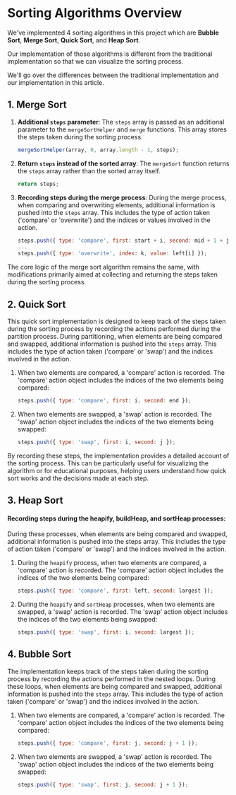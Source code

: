 # Sorting Algorithms Overview

We've implemented 4 sorting algorithms in this project which are **Bubble Sort**, **Merge Sort**, **Quick Sort**, and **Heap Sort**.

Our implementation of those algorithms is different from the traditional implementation so that we can visualize the sorting process.

We'll go over the differences between the traditional implementation and our implementation in this article.

## 1. Merge Sort

1. **Additional `steps` parameter**: The `steps` array is passed as an additional parameter to the `mergeSortHelper` and `merge` functions. This array stores the steps taken during the sorting process.

	```javascript
	mergeSortHelper(array, 0, array.length - 1, steps);
	```

2. **Return `steps` instead of the sorted array**: The `mergeSort` function returns the `steps` array rather than the sorted array itself.
	```javascript
	return steps;
	```

3. **Recording steps during the merge process**: During the merge process, when comparing and overwriting elements, additional information is pushed into the `steps` array. This includes the type of action taken ('compare' or 'overwrite') and the indices or values involved in the action.
	```javascript
	steps.push({ type: 'compare', first: start + i, second: mid + 1 + j });
	...
	steps.push({ type: 'overwrite', index: k, value: left[i] });
	```

The core logic of the merge sort algorithm remains the same, with modifications primarily aimed at collecting and returning the steps taken during the sorting process.


## 2. Quick Sort

This quick sort implementation is designed to keep track of the steps taken during the sorting process by recording the actions performed during the partition process. During partitioning, when elements are being compared and swapped, additional information is pushed into the `steps` array. This includes the type of action taken ('compare' or 'swap') and the indices involved in the action.

1. When two elements are compared, a 'compare' action is recorded. The 'compare' action object includes the indices of the two elements being compared:
	```javascript
	steps.push({ type: 'compare', first: i, second: end });
	```

2. When two elements are swapped, a 'swap' action is recorded. The 'swap' action object includes the indices of the two elements being swapped:
	```javascript
	steps.push({ type: 'swap', first: i, second: j });
	```

By recording these steps, the implementation provides a detailed account of the sorting process. This can be particularly useful for visualizing the algorithm or for educational purposes, helping users understand how quick sort works and the decisions made at each step.


## 3. Heap Sort

#### Recording steps during the heapify, buildHeap, and sortHeap processes:

During these processes, when elements are being compared and swapped, additional information is pushed into the steps array. This includes the type of action taken ('compare' or 'swap') and the indices involved in the action.

1. During the `heapify` process, when two elements are compared, a 'compare' action is recorded. The 'compare' action object includes the indices of the two elements being compared:
	```javascript
	steps.push({ type: 'compare', first: left, second: largest });
	```

2. During the `heapify` and `sortHeap` processes, when two elements are swapped, a 'swap' action is recorded. The 'swap' action object includes the indices of the two elements being swapped:
	```javascript
	steps.push({ type: 'swap', first: i, second: largest });
	```




## 4. Bubble Sort

The implementation keeps track of the steps taken during the sorting process by recording the actions performed in the nested loops. During these loops, when elements are being compared and swapped, additional information is pushed into the `steps` array. This includes the type of action taken ('compare' or 'swap') and the indices involved in the action.

1. When two elements are compared, a 'compare' action is recorded. The 'compare' action object includes the indices of the two elements being compared:
	```javascript
	steps.push({ type: 'compare', first: j, second: j + 1 });
	```

2. When two elements are swapped, a 'swap' action is recorded. The 'swap' action object includes the indices of the two elements being swapped:

	```javascript
	steps.push({ type: 'swap', first: j, second: j + 1 });
	```
	
